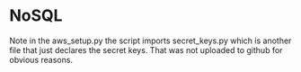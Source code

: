 # NoSQL

Note in the aws_setup.py the script imports secret_keys.py which is another file that just declares the secret keys. That was not uploaded to github for obvious reasons.
